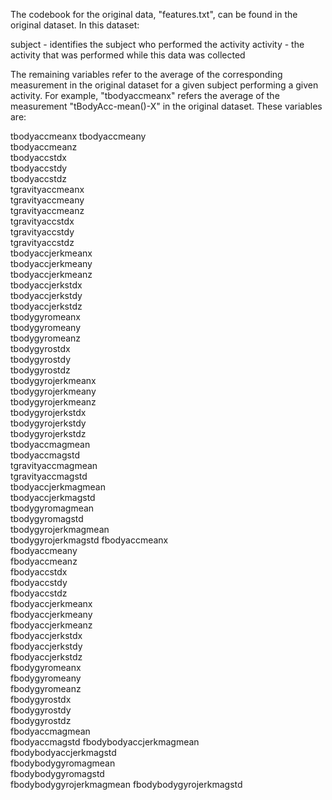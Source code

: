 The codebook for the original data, "features.txt", can be found in the original dataset. In this dataset:

subject - identifies the subject who performed the activity
activity - the activity that was performed while this data was collected

The remaining variables refer to the average of the corresponding measurement in the original dataset for a given subject performing a given activity. For example, "tbodyaccmeanx" refers the average of the measurement "tBodyAcc-mean()-X" in the original dataset. These variables are:

tbodyaccmeanx
tbodyaccmeany           
tbodyaccmeanz            
tbodyaccstdx            
tbodyaccstdy             
tbodyaccstdz            
tgravityaccmeanx         
tgravityaccmeany        
tgravityaccmeanz         
tgravityaccstdx         
tgravityaccstdy          
tgravityaccstdz         
tbodyaccjerkmeanx        
tbodyaccjerkmeany       
tbodyaccjerkmeanz        
tbodyaccjerkstdx       
tbodyaccjerkstdy         
tbodyaccjerkstdz  
tbodygyromeanx           
tbodygyromeany          
tbodygyromeanz           
tbodygyrostdx         
tbodygyrostdy            
tbodygyrostdz           
tbodygyrojerkmeanx       
tbodygyrojerkmeany      
tbodygyrojerkmeanz       
tbodygyrojerkstdx     
tbodygyrojerkstdy        
tbodygyrojerkstdz       
tbodyaccmagmean          
tbodyaccmagstd          
tgravityaccmagmean       
tgravityaccmagstd       
tbodyaccjerkmagmean      
tbodyaccjerkmagstd      
tbodygyromagmean         
tbodygyromagstd         
tbodygyrojerkmagmean     
tbodygyrojerkmagstd
fbodyaccmeanx       
fbodyaccmeany           
fbodyaccmeanz            
fbodyaccstdx           
fbodyaccstdy             
fbodyaccstdz            
fbodyaccjerkmeanx        
fbodyaccjerkmeany       
fbodyaccjerkmeanz        
fbodyaccjerkstdx       
fbodyaccjerkstdy         
fbodyaccjerkstdz        
fbodygyromeanx        
fbodygyromeany          
fbodygyromeanz           
fbodygyrostdx         
fbodygyrostdy            
fbodygyrostdz           
fbodyaccmagmean          
fbodyaccmagstd
fbodybodyaccjerkmagmean  
fbodybodyaccjerkmagstd  
fbodybodygyromagmean  
fbodybodygyromagstd    
fbodybodygyrojerkmagmean 
fbodybodygyrojerkmagstd 